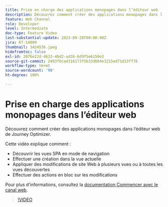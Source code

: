 ```yaml
---
title: Prise en charge des applications monopages dans l’éditeur web
description: Découvrez comment créer des applications monopages dans l’éditeur web de Journey Optimizer.
feature: Web Channel
role: Developer
level: Intermediate
doc-type: Feature Video
last-substantial-update: 2023-09-28T00:00:00Z
jira: KT-14009
thumbnail: 3424536.jpeg
hidefromtoc: false
exl-id: 2076e22d-d633-4bd2-ad26-6d9f5e6150e2
source-git-commit: 2493f6cad316173f5b33d664e3215ed71d13ff76
workflow-type: tm+mt
source-wordcount: '90'
ht-degree: 100%

---
```


# Prise en charge des applications monopages dans l’éditeur web

Découvrez comment créer des applications monopages dans l’éditeur web de Journey Optimizer.

Cette vidéo explique comment :

* Découvrir les vues SPA en mode de navigation
* Effectuer une création dans la vue actuelle
* Appliquer des modifications de site Web à plusieurs vues ou à toutes les vues découvertes
* Effectuer des actions en bloc sur les modifications

Pour plus d’informations, consultez la [documentation Commencer avec le canal web](https://experienceleague.adobe.com/docs/journey-optimizer/using/web/get-started-web.html?lang=fr).

>[!VIDEO](https://video.tv.adobe.com/v/3424536/?learn=on)
